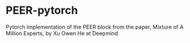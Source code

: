 # PEER-pytorch
Pytorch implementation of the PEER block from the paper, Mixture of A Million Experts, by Xu Owen He at Deepmind
